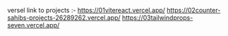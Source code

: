 versel link to projects :-
https://01vitereact.vercel.app/
https://02counter-sahibs-projects-26289262.vercel.app/
https://03tailwindprops-seven.vercel.app/
 
 
